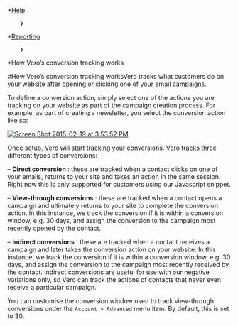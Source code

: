 *[Help](/help)

        ❯
        
*[Reporting](/help/reporting)

        ❯
        
*How Vero’s conversion tracking works
    
#How Vero’s conversion tracking worksVero tracks what customers do on your website after 
opening or 
clicking one of your email campaigns.

To define a conversion action, simply select one of the actions you are tracking on your website as part of the campaign creation process. For example, as part of creating a newsletter, you select the conversion action like so:

[![Screen Shot 2015-02-19 at 3.53.52 PM](https://www.getvero.com/wp-content/uploads/2015/02/Screen-Shot-2015-02-19-at-3.53.52-PM.png)](http://www.getvero.com/wp-content/uploads/2015/02/Screen-Shot-2015-02-19-at-3.53.52-PM.png)

Once setup, Vero will start tracking your conversions. Vero tracks three different types of conversions:

– 
**Direct conversion**
: these are tracked when a contact clicks on one of your emails, returns to your site and takes an action in the 
same session. Right now this is only supported for customers using our Javascript snippet.


– 
**View-through conversions**
: these are tracked when a contact opens a campaign and ultimately returns to your site to complete the conversion action. In this instance, we track the conversion if it is within a 
conversion window, e.g. 30 days, and assign the conversion to the campaign most recently opened by the contact.


– 
**Indirect conversions**
: these are tracked when a contact receives a campaign and later takes the conversion action on your website. In this instance, we track the conversion if it is within a 
conversion window, e.g. 30 days, and assign the conversion to the campaign most recently received by the contact. Indirect conversions are useful for use with our negative variations only, so Vero can track the actions of contacts that never even receive a particular campaign.

You can customise the conversion window used to track view-through conversions under the `Account > Advanced` menu item. By default, this is set to 30.